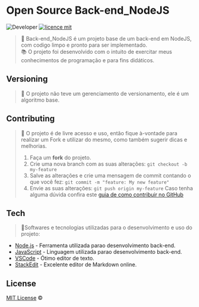 # Open Source Back-end_NodeJS
![Developer](https://img.shields.io/badge/GabrielFSSantos-Back--end__NodeJS-blue)
[![licence mit](https://img.shields.io/github/license/GabrielFSSantos/Back-end_NodeJS)](https://github.com/GabrielFSSantos/Back-end_NodeJS/blob/master/LICENSE.md)

> :wrench:  Back-end_NodeJS é um projeto base de um back-end em NodeJS, com codigo limpo e pronto para ser implementado. <br>
> :books: O projeto foi desenvolvido com o intuito de exercitar meus conhecimentos de programação e para fins didáticos.

## Versioning
> :flags: O projeto não teve um gerenciamento de versionamento, ele é um algoritmo base.

## Contributing
> :information_desk_person: O projeto é de livre acesso e uso, então fique à-vontade para realizar um Fork e utilizar do mesmo, como também sugerir dicas e melhorias.
> 
>  1. Faça um **fork** do projeto.
> 2. Crie uma nova branch com as suas alterações: `git checkout -b my-feature`
> 3. Salve as alterações e crie uma mensagem de commit contando o que você fez: `git commit -m "feature: My new feature"`
> 4. Envie as suas alterações: `git push origin my-feature`
> Caso tenha alguma dúvida confira este [guia de como contribuir no GitHub](https://github.com/firstcontributions/first-contributions)

## Tech
> :space_invader:Softwares e tecnologias utilizadas para o desenvolvimento e uso do projeto:



* [Node.js] - Ferramenta utilizada parao desenvolvimento back-end.
* [JavaScript] - Linguagem utilizada parao desenvolvimento back-end.
* [VSCode] - Ótimo editor de texto.
* [StackEdit] - Excelente editor de Markdown online.

## License
[MIT License](https://github.com/afonsopacifer/open-source-boilerplate/blob/master/LICENSE.md) ©


[JavaScript]: <https://devdocs.io/javascript/>
[Node.js]: <https://nodejs.org/>
[VSCode]: <https://code.visualstudio.com/>
[StackEdit]: <https://stackedit.io/>
